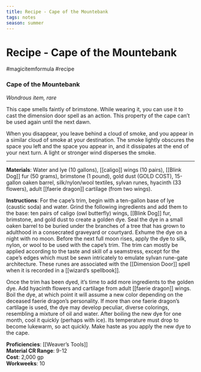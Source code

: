 ---title: Recipe - Cape of the Mountebanktags: notesseason: summer--- 
# Recipe - Cape of the Mountebank
#magicitemformula #recipe 
### Cape of the Mountebank

_Wondrous item, rare_  

This cape smells faintly of brimstone. While wearing it, you can use it to cast the dimension door spell as an action. This property of the cape can’t be used again until the next dawn.

When you disappear, you leave behind a cloud of smoke, and you appear in a similar cloud of smoke at your destination. The smoke lightly obscures the space you left and the space you appear in, and it dissipates at the end of your next turn. A light or stronger wind disperses the smoke.

---

**Materials**: Water and lye (10 gallons), [[caligo]] wings (10 pairs), [[Blink Dog]] fur (50 grams), brimstone (1 pound), gold dust (GOLD COST), 15-gallon oaken barrel, silk/nylon/wool textiles, sylvan runes, hyacinth (33 flowers), adult [[faerie dragon]] cartilage (from two wings).

**Instructions**: For the cape’s trim, begin with a ten-gallon base of lye (caustic soda) and water. Grind the following ingredients and add them to the base: ten pairs of caligo (owl butterfly) wings, [[Blink Dog]] fur, brimstone, and gold dust to create a golden dye. Seal the dye in a small oaken barrel to be buried under the branches of a tree that has grown to adulthood in a consecrated graveyard or courtyard. Exhume the dye on a night with no moon. Before the next full moon rises, apply the dye to silk, nylon, or wool to be used with the cape’s trim. The trim can mostly be applied according to the taste and skill of a seamstress, except for the cape’s edges which must be sewn intricately to emulate sylvan rune-gate architecture. These runes are associated with the [[Dimension Door]] spell when it is recorded in a [[wizard’s spellbook]].

Once the trim has been dyed, it’s time to add more ingredients to the golden dye. Add hyacinth flowers and cartilage from adult [[faerie dragon]] wings. Boil the dye, at which point it will assume a new color depending on the deceased faerie dragon’s personality. If more than one faerie dragon’s cartilage is used, the dye may develop peculiar, diverse colorings, resembling a mixture of oil and water. After boiling the new dye for one month, cool it quickly (perhaps with ice). Its temperature must drop to become lukewarm, so act quickly. Make haste as you apply the new dye to the cape.

**Proficiencies**: [[Weaver’s Tools]]  
**Material CR Range**: 9-12  
**Cost**: 2,000 gp  
**Workweeks**: 10

